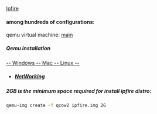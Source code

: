 [Ipfire](https://www.ipfire.org/)

#### among hundreds of configurations:

qemu virtual machine: [main](https://wiki.qemu.org/Main_Page)

##### Qemu installation
[-- Windows -- Mac -- Linux --](https://www.qemu.org/download/)
 
* ##### [NetWorking](https://wiki.qemu.org/Documentation/Networking)


##### 2GB is the minimum space required for install ipfire distro:

```bash
qemu-img create -f qcow2 ipfire.img 2G
```






